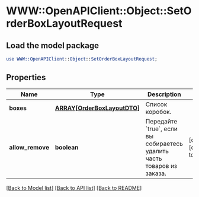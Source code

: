 # WWW::OpenAPIClient::Object::SetOrderBoxLayoutRequest

## Load the model package
```perl
use WWW::OpenAPIClient::Object::SetOrderBoxLayoutRequest;
```

## Properties
Name | Type | Description | Notes
------------ | ------------- | ------------- | -------------
**boxes** | [**ARRAY[OrderBoxLayoutDTO]**](OrderBoxLayoutDTO.md) | Список коробок. | 
**allow_remove** | **boolean** | Передайте &#x60;true&#x60;, если вы собираетесь удалить часть товаров из заказа. | [optional] [default to false]

[[Back to Model list]](../README.md#documentation-for-models) [[Back to API list]](../README.md#documentation-for-api-endpoints) [[Back to README]](../README.md)


